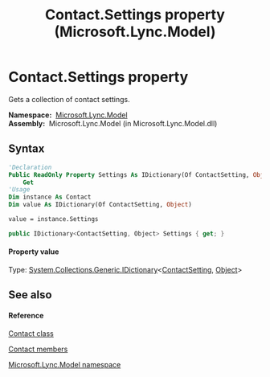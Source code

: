 ﻿---
title: Contact.Settings property  (Microsoft.Lync.Model)
TOCTitle: 'Settings property '
ms:assetid: P:Microsoft.Lync.Model.Contact.Settings_DI_3_UC_OCS14MrefLyncWPF
ms:mtpsurl: https://msdn.microsoft.com/en-us/library/microsoft.lync.model.contact.settings_di_3_uc_ocs14mreflyncwpf(v=office.15)
ms:contentKeyID: 48599099
ms.date: 07/28/2014
mtps_version: v=office.15
f1_keywords:
- Microsoft.Lync.Model.Contact.Settings
dev_langs:
- CSharp
- JScript
- VB
- other
---

# Contact.Settings property

Gets a collection of contact settings.

**Namespace:**  [Microsoft.Lync.Model](microsoft-lync-model-namespace_2.md)  
**Assembly:**  Microsoft.Lync.Model (in Microsoft.Lync.Model.dll)

## Syntax

``` vb
'Declaration
Public ReadOnly Property Settings As IDictionary(Of ContactSetting, Object)
    Get
'Usage
Dim instance As Contact
Dim value As IDictionary(Of ContactSetting, Object)

value = instance.Settings
```

``` csharp
public IDictionary<ContactSetting, Object> Settings { get; }
```

#### Property value

Type: [System.Collections.Generic.IDictionary](http://msdn2.microsoft.com/en-us/library/s4ys34ea)\<[ContactSetting](contactsetting-enumeration-microsoft-lync-model_2.md), [Object](http://msdn2.microsoft.com/en-us/library/e5kfa45b)\>  

## See also

#### Reference

[Contact class](contact-class-microsoft-lync-model_2.md)

[Contact members](contact-members-microsoft-lync-model_2.md)

[Microsoft.Lync.Model namespace](microsoft-lync-model-namespace_2.md)


